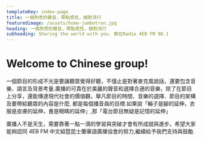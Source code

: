 ```yaml
---
templateKey: index-page
title: 一個熟悉的聲音，帶點感性，絕對流行
featuredimage: /assets/home-jumbotron.jpg
heading: 一個熟悉的聲音，帶點感性，絕對流行
subheading: Sharing the world with you. 都在Radio 4EB FM 98.1
---
```


# Welcome to Chinese group!

一個節目的形成不光是要讓聽眾覺得好聽，不僅止是對著麥克風說話，還要包含音樂、語言及背景考量.廣播的可貴在於美麗的聲音和選擇合適的音樂，除了在節目上分享，還能傳達現代社會的價值觀，舉凡節目的時間、音樂的選擇、節目的架構及要帶給聽眾的內容是什麼, 都是每個播音員的目標.如果說「輪子是腳的延伸，衣服是皮膚的延伸，書是眼睛的延伸」,那「電台節目無疑是記憶的延伸」

廣播人不是天生，需要靠著一點一滴的學習與突破才會有所成就與進步。希望大家能夠認同 4EB FM 中文組暨昆士蘭華語廣播協會的努力,繼續給予我們支持與鼓勵.
